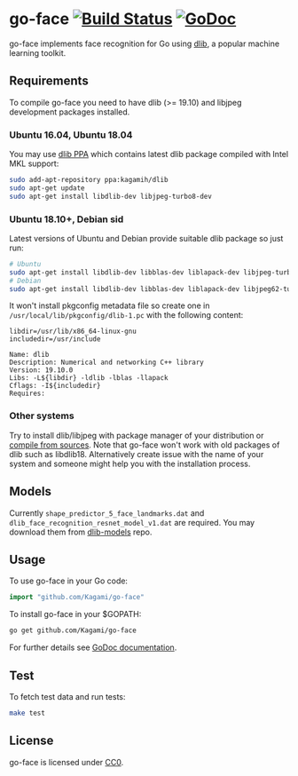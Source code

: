 # go-face [![Build Status](https://travis-ci.org/Kagami/go-face.svg?branch=master)](https://travis-ci.org/Kagami/go-face) [![GoDoc](https://godoc.org/github.com/Kagami/go-face?status.svg)](https://godoc.org/github.com/Kagami/go-face)

go-face implements face recognition for Go using [dlib](http://dlib.net), a
popular machine learning toolkit.

## Requirements

To compile go-face you need to have dlib (>= 19.10) and libjpeg development
packages installed.

### Ubuntu 16.04, Ubuntu 18.04

You may use [dlib PPA](https://launchpad.net/~kagamih/+archive/ubuntu/dlib)
which contains latest dlib package compiled with Intel MKL support:

```bash
sudo add-apt-repository ppa:kagamih/dlib
sudo apt-get update
sudo apt-get install libdlib-dev libjpeg-turbo8-dev
```

### Ubuntu 18.10+, Debian sid

Latest versions of Ubuntu and Debian provide suitable dlib package so just run:

```bash
# Ubuntu
sudo apt-get install libdlib-dev libblas-dev liblapack-dev libjpeg-turbo8-dev
# Debian
sudo apt-get install libdlib-dev libblas-dev liblapack-dev libjpeg62-turbo-dev
```

It won't install pkgconfig metadata file so create one in
`/usr/local/lib/pkgconfig/dlib-1.pc` with the following content:

```
libdir=/usr/lib/x86_64-linux-gnu
includedir=/usr/include

Name: dlib
Description: Numerical and networking C++ library
Version: 19.10.0
Libs: -L${libdir} -ldlib -lblas -llapack
Cflags: -I${includedir}
Requires:
```

### Other systems

Try to install dlib/libjpeg with package manager of your distribution or
[compile from sources](http://dlib.net/compile.html). Note that go-face won't
work with old packages of dlib such as libdlib18. Alternatively create issue
with the name of your system and someone might help you with the installation
process.

## Models

Currently `shape_predictor_5_face_landmarks.dat` and
`dlib_face_recognition_resnet_model_v1.dat` are required. You may download them
from [dlib-models](https://github.com/davisking/dlib-models) repo.

## Usage

To use go-face in your Go code:

```go
import "github.com/Kagami/go-face"
```

To install go-face in your $GOPATH:

```bash
go get github.com/Kagami/go-face
```

For further details see [GoDoc documentation](https://godoc.org/github.com/Kagami/go-face).

## Test

To fetch test data and run tests:

```bash
make test
```

## License

go-face is licensed under [CC0](COPYING).
